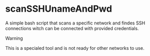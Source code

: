 # scanSSHUnameAndPwd
A simple bash script that scans a specific network and findes SSH connections witch can be connected with provided credentials.

>[!WARNING]
>This is a specialed tool and is not ready for other networks to use.
